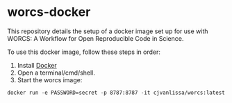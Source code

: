 # worcs-docker

This repository details the setup of a docker image set up for use with WORCS: A Workflow for Open Reproducible Code in Science.

To use this docker image, follow these steps in order:

1. Install [Docker](https://docs.docker.com/get-docker/)
2. Open a terminal/cmd/shell.
2. Start the worcs image:

```
docker run -e PASSWORD=secret -p 8787:8787 -it cjvanlissa/worcs:latest
```
